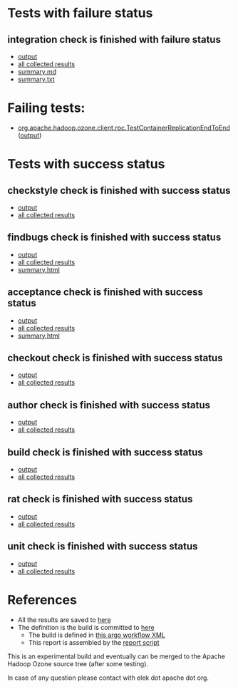 # Tests with failure status

## integration check is finished with failure status

   * [output](https://raw.githubusercontent.com/elek/ozone-ci-q4/master/ozone/ozone-build-dev-99hfx/integration/output.log)
   * [all collected results](https://github.com/elek/ozone-ci-q4/tree/master/ozone/ozone-build-dev-99hfx/integration)
   * [summary.md](https://github.com/elek/ozone-ci-q4/tree/master/ozone/ozone-build-dev-99hfx/integration/summary.md)
   * [summary.txt](https://github.com/elek/ozone-ci-q4/tree/master/ozone/ozone-build-dev-99hfx/integration/summary.txt)

# Failing tests: 

 * [org.apache.hadoop.ozone.client.rpc.TestContainerReplicationEndToEnd](hadoop-ozone/integration-test/org.apache.hadoop.ozone.client.rpc.TestContainerReplicationEndToEnd.txt) ([output](hadoop-ozone/integration-test/org.apache.hadoop.ozone.client.rpc.TestContainerReplicationEndToEnd-output.txt))


# Tests with success status

## checkstyle check is finished with success status

   * [output](https://raw.githubusercontent.com/elek/ozone-ci-q4/master/ozone/ozone-build-dev-99hfx/checkstyle/output.log)
   * [all collected results](https://github.com/elek/ozone-ci-q4/tree/master/ozone/ozone-build-dev-99hfx/checkstyle)


## findbugs check is finished with success status

   * [output](https://raw.githubusercontent.com/elek/ozone-ci-q4/master/ozone/ozone-build-dev-99hfx/findbugs/output.log)
   * [all collected results](https://github.com/elek/ozone-ci-q4/tree/master/ozone/ozone-build-dev-99hfx/findbugs)
   * [summary.html](https://elek.github.io/ozone-ci-q4/ozone/ozone-build-dev-99hfx/findbugs/summary.html)


## acceptance check is finished with success status

   * [output](https://raw.githubusercontent.com/elek/ozone-ci-q4/master/ozone/ozone-build-dev-99hfx/acceptance/output.log)
   * [all collected results](https://github.com/elek/ozone-ci-q4/tree/master/ozone/ozone-build-dev-99hfx/acceptance)
   * [summary.html](https://elek.github.io/ozone-ci-q4/ozone/ozone-build-dev-99hfx/acceptance/summary.html)


## checkout check is finished with success status

   * [output](https://raw.githubusercontent.com/elek/ozone-ci-q4/master/ozone/ozone-build-dev-99hfx/checkout/output.log)
   * [all collected results](https://github.com/elek/ozone-ci-q4/tree/master/ozone/ozone-build-dev-99hfx/checkout)


## author check is finished with success status

   * [output](https://raw.githubusercontent.com/elek/ozone-ci-q4/master/ozone/ozone-build-dev-99hfx/author/output.log)
   * [all collected results](https://github.com/elek/ozone-ci-q4/tree/master/ozone/ozone-build-dev-99hfx/author)


## build check is finished with success status

   * [output](https://raw.githubusercontent.com/elek/ozone-ci-q4/master/ozone/ozone-build-dev-99hfx/build/output.log)
   * [all collected results](https://github.com/elek/ozone-ci-q4/tree/master/ozone/ozone-build-dev-99hfx/build)


## rat check is finished with success status

   * [output](https://raw.githubusercontent.com/elek/ozone-ci-q4/master/ozone/ozone-build-dev-99hfx/rat/output.log)
   * [all collected results](https://github.com/elek/ozone-ci-q4/tree/master/ozone/ozone-build-dev-99hfx/rat)


## unit check is finished with success status

   * [output](https://raw.githubusercontent.com/elek/ozone-ci-q4/master/ozone/ozone-build-dev-99hfx/unit/output.log)
   * [all collected results](https://github.com/elek/ozone-ci-q4/tree/master/ozone/ozone-build-dev-99hfx/unit)




# References

 * All the results are saved to [here](https://github.com/elek/ozone-ci-q4/tree/master/ozone/ozone-build-dev-99hfx/)
 * The definition is the build is committed to [here](https://github.com/elek/argo-ozone)
    * The build is defined in [this argo workflow XML](https://github.com/elek/argo-ozone/blob/master/ozone-build.yaml)
    * This report is assembled by the [report script](https://github.com/elek/argo-ozone/blob/master/scripts/report.sh)

This is an experimental build and eventually can be merged to the Apache Hadoop Ozone source tree (after some testing).

In case of any question please contact with elek dot apache dot org.
